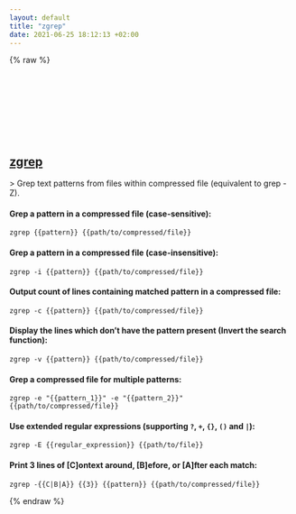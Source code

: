 ```yaml
---
layout: default
title: "zgrep"
date: 2021-06-25 18:12:13 +02:00
---
```

{% raw %}
<h2 id="zgrep">
  <a href="/en/linux/zgrep.html">zgrep</a> <a href="#zgrep"><svg class="icon">
    <use href="/assets/images/unicode_sprite.svg#link" />
  </svg></a>
</h2>
> Grep text patterns from files within compressed file (equivalent to grep -Z).

#### Grep a pattern in a compressed file (case-sensitive):
```shell
zgrep {{pattern}} {{path/to/compressed/file}}
```
#### Grep a pattern in a compressed file (case-insensitive):
```shell
zgrep -i {{pattern}} {{path/to/compressed/file}}
```
#### Output count of lines containing matched pattern in a compressed file:
```shell
zgrep -c {{pattern}} {{path/to/compressed/file}}
```
#### Display the lines which don’t have the pattern present (Invert the search function):
```shell
zgrep -v {{pattern}} {{path/to/compressed/file}}
```
#### Grep a compressed file for multiple patterns:
```shell
zgrep -e "{{pattern_1}}" -e "{{pattern_2}}" {{path/to/compressed/file}}
```
#### Use extended regular expressions (supporting `?`, `+`, `{}`, `()` and `|`):
```shell
zgrep -E {{regular_expression}} {{path/to/file}}
```
#### Print 3 lines of [C]ontext around, [B]efore, or [A]fter each match:
```shell
zgrep -{{C|B|A}} {{3}} {{pattern}} {{path/to/compressed/file}}
```
{% endraw %}